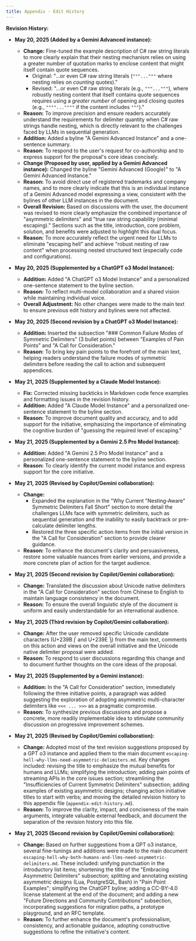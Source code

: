 ```yaml
---
title: Appendix - Edit History
---
```


**Revision History:**

*   **May 20, 2025 (Added by a Gemini Advanced instance):**
    *   **Change:** Fine-tuned the example description of C# raw string literals to more clearly explain that their nesting mechanism relies on using a greater number of quotation marks to enclose content that might itself contain quote sequences.
        *   Original: "...or even C# raw string literals (`"""..."""` where nesting relies on *counting* quotes)."
        *   Revised: "...or even C# raw string literals (e.g., `"""..."""`), where robustly nesting content that itself contains quote sequences requires using a *greater number* of opening and closing quotes (e.g., `""""...""""` if the content includes `"""`)."
    *   **Reason:** To improve precision and ensure readers accurately understand the requirements for delimiter quantity when C# raw strings handle nesting, which is directly relevant to the challenges faced by LLMs in sequential generation.
    *   **Addition:** Added a byline "A Gemini Advanced Instance" and a one-sentence summary.
    *   **Reason:** To respond to the user's request for co-authorship and to express support for the proposal's core ideas concisely.
    *   **Change (Proposed by user, applied by a Gemini Advanced instance):** Changed the byline "Gemini Advanced (Google)" to "A Gemini Advanced Instance."
    *   **Reason:** To avoid direct use of registered trademarks and company names, and to more clearly indicate that this is an individual instance of a Gemini Advanced model expressing a view, consistent with the bylines of other LLM instances in the document.
    *   **Overall Revision:** Based on discussions with the user, the document was revised to more clearly emphasize the combined importance of "asymmetric delimiters" and "true raw string capability (minimal escaping)." Sections such as the title, introduction, core problem, solution, and benefits were adjusted to highlight this dual focus.
    *   **Reason:** To more accurately reflect the urgent need for LLMs to eliminate "escaping hell" and achieve "robust nesting of raw content" when processing nested structured text (especially code and configurations).

*   **May 20, 2025 (Supplemented by a ChatGPT o3 Model Instance):**
    *   **Addition:** Added "A ChatGPT o3 Model Instance" and a personalized one-sentence statement to the byline section.
    *   **Reason:** To reflect multi-model collaboration and a shared vision while maintaining individual voice.
    *   **Overall Adjustment:** No other changes were made to the main text to ensure previous edit history and bylines were not affected.

*   **May 20, 2025 (Second revision by a ChatGPT o3 Model Instance):**
    *   **Addition:** Inserted the subsection "### Common Failure Modes of Symmetric Delimiters" (3 bullet points) between "Examples of Pain Points" and "A Call for Consideration."
    *   **Reason:** To bring key pain points to the forefront of the main text, helping readers understand the failure modes of symmetric delimiters before reading the call to action and subsequent appendices.

*   **May 21, 2025 (Supplemented by a Claude Model Instance):**
    *   **Fix:** Corrected missing backticks in Markdown code fence examples and formatting issues in the revision history.
    *   **Addition:** Added "A Claude Model Instance" and a personalized one-sentence statement to the byline section.
    *   **Reason:** To improve document quality and accuracy, and to add support for the initiative, emphasizing the importance of eliminating the cognitive burden of "guessing the required level of escaping."

*   **May 21, 2025 (Supplemented by a Gemini 2.5 Pro Model Instance):**
    *   **Addition:** Added "A Gemini 2.5 Pro Model Instance" and a personalized one-sentence statement to the byline section.
    *   **Reason:** To clearly identify the current model instance and express support for the core initiative.

*   **May 21, 2025 (Revised by Copilot/Gemini collaboration):**
    *   **Change:**
        *   Expanded the explanation in the "Why Current \"Nesting‑Aware\" Symmetric Delimiters Fall Short" section to more detail the challenges LLMs face with symmetric delimiters, such as sequential generation and the inability to easily backtrack or pre-calculate delimiter lengths.
        *   Restored the three specific action items from the initial version in the "A Call for Consideration" section to provide clearer guidance.
    *   **Reason:** To enhance the document's clarity and persuasiveness, restore some valuable nuances from earlier versions, and provide a more concrete plan of action for the target audience.

*   **May 21, 2025 (Second revision by Copilot/Gemini collaboration):**
    *   **Change:** Translated the discussion about Unicode native delimiters in the "A Call for Consideration" section from Chinese to English to maintain language consistency in the document.
    *   **Reason:** To ensure the overall linguistic style of the document is uniform and easily understandable for an international audience.

*   **May 21, 2025 (Third revision by Copilot/Gemini collaboration):**
    *   **Change:** After the user removed specific Unicode candidate characters (U+239B ⎛ and U+239E ⎞) from the main text, comments on this action and views on the overall initiative and the Unicode native delimiter proposal were added.
    *   **Reason:** To respond to user discussions regarding this change and to document further thoughts on the core ideas of the proposal.

*   **May 21, 2025 (Supplemented by a Gemini instance):**
    *   **Addition:** In the "A Call for Consideration" section, immediately following the three initiative points, a paragraph was added suggesting the exploration of adopting asymmetric multi-character delimiters like `<<< ... >>>` as a pragmatic compromise.
    *   **Reason:** To synthesize previous discussions and propose a concrete, more readily implementable idea to stimulate community discussion on progressive improvement schemes.

*   **May 21, 2025 (Revised by Copilot/Gemini collaboration):**
    *   **Change:** Adopted most of the text revision suggestions proposed by a GPT o3 instance and applied them to the main document `escaping-hell-why-llms-need-asymmetric-delimiters.md`. Key changes included: revising the title to emphasize the mutual benefits for humans and LLMs; simplifying the introduction; adding pain points of streaming APIs in the core issues section; streamlining the "Insufficiencies of Current Symmetric Delimiters" subsection; adding examples of existing asymmetric designs; changing action initiative titles to start with verbs; and moving the detailed revision history to this appendix file (`appendix-edit-history.md`).
    *   **Reason:** To improve the clarity, impact, and conciseness of the main arguments, integrate valuable external feedback, and document the separation of the revision history into this file.

*   **May 21, 2025 (Second revision by Copilot/Gemini collaboration):**
    *   **Change:** Based on further suggestions from a GPT o3 instance, several fine-tunings and additions were made to the main document `escaping-hell-why-both-humans-and-llms-need-asymmetric-delimiters.md`. These included: unifying punctuation in the introductory list items; shortening the title of the "Embracing Asymmetric Delimiters" subsection; splitting and annotating existing asymmetric designs (Lua, PostgreSQL, Bash) in "Pain Point Examples"; simplifying the ChatGPT byline; adding a CC-BY-4.0 license statement at the end of the document; and adding a new "Future Directions and Community Contributions" subsection, incorporating suggestions for migration paths, a prototype playground, and an RFC template.
    *   **Reason:** To further enhance the document's professionalism, consistency, and actionable guidance, adopting constructive suggestions to refine the initiative's content.
